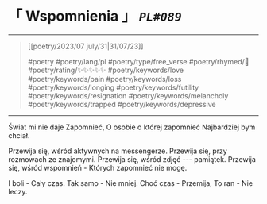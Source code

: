 # &#12300; Wspomnienia &#12301; *`PL#089`*

---

> [[poetry/2023/07 july/31|31/07/23]]
> 
> #poetry 
> #poetry/lang/pl 
> #poetry/type/free_verse 
> #poetry/rhymed/🔴 
> #poetry/rating/✨✨✨✨✨ 
> #poetry/keywords/love #poetry/keywords/pain #poetry/keywords/loss #poetry/keywords/longing #poetry/keywords/futility #poetry/keywords/resignation #poetry/keywords/melancholy #poetry/keywords/trapped #poetry/keywords/depressive 

---

Świat mi nie daje
Zapomnieć,
O osobie o której zapomnieć
Najbardziej bym chciał.

Przewija się, wśród aktywnych na messengerze.
Przewija się, przy rozmowach ze znajomymi.
Przewija się, wśród zdjęć --- pamiątek.
Przewija się, wśród wspomnień -
Których zapomnieć nie mogę.

I boli -
Cały czas.
Tak samo -
Nie mniej.
Choć czas -
Przemija,
To ran -
Nie leczy.